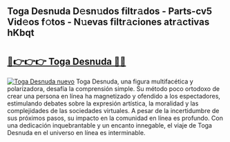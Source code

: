 ## Toga Desnuda D𝚎sn𝚞dos filtr𝚊dos - Parts-cv5 Vid𝚎os f𝚘tos - N𝚞evas filtr𝚊ciones atr𝚊ctivas hKbqt

# <h2><a href="http://mb8zfz8.tromn.icu/?c=Toga+Desnuda">🔗👉👉👉 Toga Desnuda 🔗🔗</a></h2>

[![Toga Desnuda nuevo](https://i.imgur.com/pEAQMta.gif)](http://mb8zfz8.tromn.icu/?c=Toga+Desnuda)
Toga Desnuda, una figura multifacética y polarizadora, desafía la comprensión simple. Su método poco ortodoxo de crear una persona en línea ha magnetizado y ofendido a los espectadores, estimulando debates sobre la expresión artística, la moralidad y las complejidades de las sociedades virtuales. A pesar de la incertidumbre de sus próximos pasos, su impacto en la comunidad en línea es profundo. Con una dedicación inquebrantable y un encanto innegable, el viaje de Toga Desnuda en el universo en línea es interminable.
